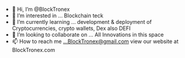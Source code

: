 - 👋 Hi, I’m @BlockTronex
- 👀 I’m interested in ... Blockchain teck
- 🌱 I’m currently learning ... development & deployment of Cryptocurrencies, crypto wallets, Dex also DEFI 
- 💞️ I’m looking to collaborate on ... All Innovations in this space
- 📫 How to reach me ...BlockTronex@gmail.com  view our website at BlockTronex.com

<!---
BlockTronex/BlockTronex is a ✨ special ✨ repository because its `README.md` (this file) appears on your GitHub profile.
You can click the Preview link to take a look at your changes.
--->
